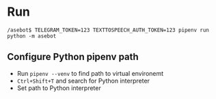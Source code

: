 # Run 

```
/asebot$ TELEGRAM_TOKEN=123 TEXTTOSPEECH_AUTH_TOKEN=123 pipenv run python -m asebot
```

## Configure Python pipenv path
- Run `pipenv --venv` to find path to virtual environemt
- `Ctrl+Shift+T` and search for Python interpreter
- Set path to Python interpreter